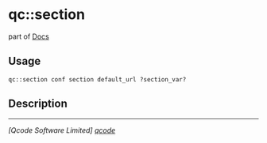 qc::section
===========

part of [Docs](.)

Usage
-----
`qc::section conf section default_url ?section_var?`

Description
-----------


----------------------------------
*[Qcode Software Limited] [qcode]*

[qcode]: http://www.qcode.co.uk "Qcode Software"